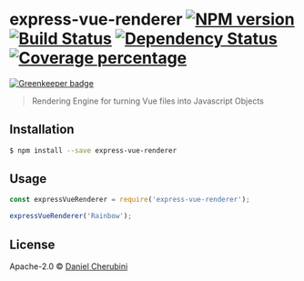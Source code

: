 # express-vue-renderer [![NPM version][npm-image]][npm-url] [![Build Status][travis-image]][travis-url] [![Dependency Status][daviddm-image]][daviddm-url] [![Coverage percentage][coveralls-image]][coveralls-url]

[![Greenkeeper badge](https://badges.greenkeeper.io/express-vue/express-vue-renderer.svg)](https://greenkeeper.io/)
> Rendering Engine for turning Vue files into Javascript Objects

## Installation

```sh
$ npm install --save express-vue-renderer
```

## Usage

```js
const expressVueRenderer = require('express-vue-renderer');

expressVueRenderer('Rainbow');
```
## License

Apache-2.0 © [Daniel Cherubini](https://github.com/express-vue)


[npm-image]: https://badge.fury.io/js/express-vue-renderer.svg
[npm-url]: https://npmjs.org/package/express-vue-renderer
[travis-image]: https://travis-ci.org/express-vue/express-vue-renderer.svg?branch=master
[travis-url]: https://travis-ci.org/express-vue/express-vue-renderer
[daviddm-image]: https://david-dm.org/express-vue/express-vue-renderer.svg?theme=shields.io
[daviddm-url]: https://david-dm.org/express-vue/express-vue-renderer
[coveralls-image]: https://coveralls.io/repos/express-vue/express-vue-renderer/badge.svg
[coveralls-url]: https://coveralls.io/r/express-vue/express-vue-renderer
